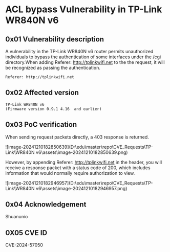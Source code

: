 #  ACL bypass Vulnerability in TP-Link WR840N v6

## 0x01 Vulnerability description

A  vulnerability in the TP-Link WR840N v6 router permits unauthorized individuals to bypass the authentication of some interfaces under the /cgi directory.When adding Referer: http://tplinkwifi.net to the the request, it will be recognized as passing the authentication.

```
Referer: http://tplinkwifi.net
```

## 0x02 Affected version

``` 
TP-Link WR840N v6
(Firmware version 0.9.1 4.16  and earlier)
```

## 0x03 PoC verification

When sending request packets directly, a 403 response is returned.

![image-20241210182850639](D:\edu\master\repo\CVE_Requests\TP-Link\WR840N v6\assets\image-20241210182850639.png)

However, by appending Referer: http://tplinkwifi.net in the header, you will receive a response packet with a status code of 200, which includes information that would normally require authorization to view.

![image-20241210182946957](D:\edu\master\repo\CVE_Requests\TP-Link\WR840N v6\assets\image-20241210182946957.png)

## 0x04 Acknowledgement

Shuanunio

## 0X05 CVE ID

CVE-2024-57050